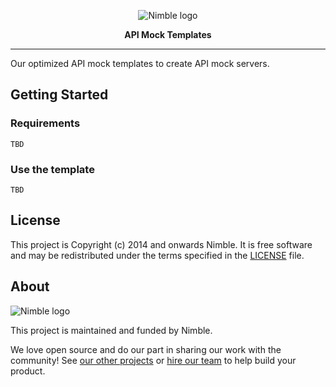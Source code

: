 <p align="center">
    <picture>
      <source media="(prefers-color-scheme: dark)" srcset="https://assets.nimblehq.co/logo/dark/logo-dark-text-320.png">
      <img alt="Nimble logo" src="https://assets.nimblehq.co/logo/light/logo-light-text-320.png">
    </picture>
</p>

<p align="center">
  <strong>API Mock Templates</strong>
</p>

---

Our optimized API mock templates to create API mock servers.

## Getting Started

### Requirements

`TBD`

### Use the template

`TBD`

## License

This project is Copyright (c) 2014 and onwards Nimble. It is free software and may be redistributed under the terms specified in the [LICENSE] file.

[LICENSE]: /LICENSE

## About

<picture>
      <source media="(prefers-color-scheme: dark)" srcset="https://assets.nimblehq.co/logo/dark/logo-dark-text-160.png">
      <img alt="Nimble logo" src="https://assets.nimblehq.co/logo/light/logo-light-text-160.png">
</picture>

This project is maintained and funded by Nimble.

We love open source and do our part in sharing our work with the community!
See [our other projects][community] or [hire our team][hire] to help build your product.

[community]: https://github.com/nimblehq
[hire]: https://nimblehq.co/
